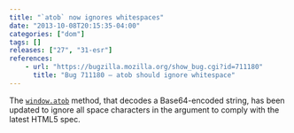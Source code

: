 ```yaml
---
title: "`atob` now ignores whitespaces"
date: "2013-10-08T20:15:35-04:00"
categories: ["dom"]
tags: []
releases: ["27", "31-esr"]
references:
    - url: "https://bugzilla.mozilla.org/show_bug.cgi?id=711180"
      title: "Bug 711180 – atob should ignore whitespace"
---
```

The [`window.atob`](https://developer.mozilla.org/docs/Web/API/window.atob) method, that decodes a Base64-encoded string, has been updated to ignore all space characters in the argument to comply with the latest HTML5 spec.
